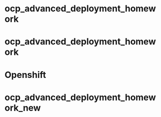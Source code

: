 # ocp_advanced_deployment_homework
# ocp_advanced_deployment_homework
# Openshift
# ocp_advanced_deployment_homework_new
